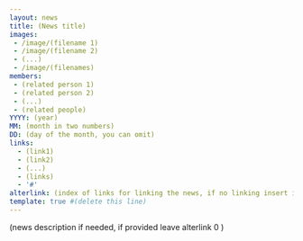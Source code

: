 ```yaml
---
layout: news
title: (News title)
images:
 - /image/(filename 1)
 - /image/(filename 2)
 - (...)
 - /image/(filenames)
members:
 - (related person 1)
 - (related person 2)
 - (...)
 - (related people)
YYYY: (year)
MM: (month in two numbers)
DD: (day of the month, you can omit)
links:
  - (link1)
  - (link2)
  - (...)
  - (links)
  - '#'
alterlink: (index of links for linking the news, if no linking insert index of '#', leave empty if this page)
template: true #(delete this line)
---
```


(news description if needed, if provided leave alterlink 0 )